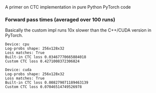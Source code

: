 A primer on CTC implementation in pure Python PyTorch code

### Forward pass times (averaged over 100 runs)

Basically the custom impl runs 10x slower than the C++/CUDA version in PyTorch.

```
Device: cpu
Log-probs shape: 256x128x32
Loss matches: True
Built-in CTC loss 0.03467770665884018
Custom CTC loss 0.4271008372306824

Device: cuda
Log-probs shape: 256x128x32
Loss matches: True
Built-in CTC loss 0.008279071189463139
Custom CTC loss 0.07046514749526978
```
